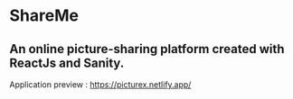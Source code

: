 # ShareMe
## An online picture-sharing platform created with ReactJs and Sanity.
Application preview :
https://picturex.netlify.app/
